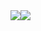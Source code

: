 <div style="display: flex; flex-direction: row;">
 <img class="img" src="https://github-readme-stats.vercel.app/api?username=vict-dev-j&show_icons=true" />
 <img class="img" src="https://github-readme-stats.vercel.app/api/top-langs/?username=vict-dev-j&layout=compact" />
</div>

<!--
**vict-dev-j/vict-dev-j** is a ✨ _special_ ✨ repository because its `README.md` (this file) appears on your GitHub profile.

Here are some ideas to get you started:

- 🔭 I’m currently working on ...
- 🌱 I’m currently learning ...
- 👯 I’m looking to collaborate on ...
- 🤔 I’m looking for help with ...
- 💬 Ask me about ...
- 📫 How to reach me: ...
- 😄 Pronouns: ...
- ⚡ Fun fact: ...
-->
